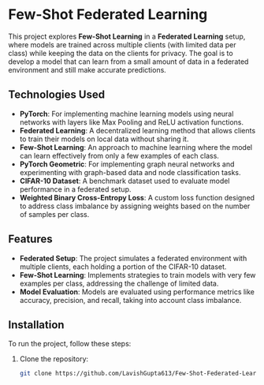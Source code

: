 # Few-Shot Federated Learning

This project explores **Few-Shot Learning** in a **Federated Learning** setup, where models are trained across multiple clients (with limited data per class) while keeping the data on the clients for privacy. The goal is to develop a model that can learn from a small amount of data in a federated environment and still make accurate predictions.

## Technologies Used
- **PyTorch**: For implementing machine learning models using neural networks with layers like Max Pooling and ReLU activation functions.
- **Federated Learning**: A decentralized learning method that allows clients to train their models on local data without sharing it.
- **Few-Shot Learning**: An approach to machine learning where the model can learn effectively from only a few examples of each class.
- **PyTorch Geometric**: For implementing graph neural networks and experimenting with graph-based data and node classification tasks.
- **CIFAR-10 Dataset**: A benchmark dataset used to evaluate model performance in a federated setup.
- **Weighted Binary Cross-Entropy Loss**: A custom loss function designed to address class imbalance by assigning weights based on the number of samples per class.

## Features
- **Federated Setup**: The project simulates a federated environment with multiple clients, each holding a portion of the CIFAR-10 dataset.
- **Few-Shot Learning**: Implements strategies to train models with very few examples per class, addressing the challenge of limited data.
- **Model Evaluation**: Models are evaluated using performance metrics like accuracy, precision, and recall, taking into account class imbalance.

## Installation
To run the project, follow these steps:

1. Clone the repository:
   ```bash
   git clone https://github.com/LavishGupta613/Few-Shot-Federated-Learning.git
